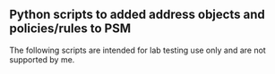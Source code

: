 ## Python scripts to added address objects and policies/rules to PSM 

The following scripts are intended for lab testing use only and are not supported by me. 

